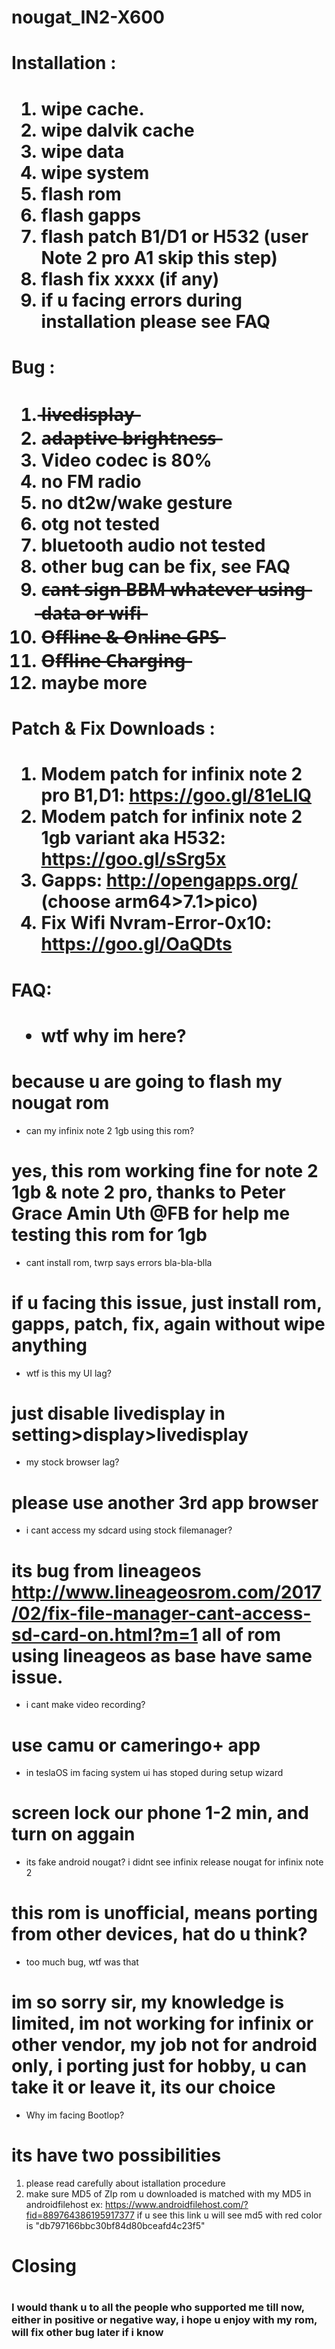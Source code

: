 # nougat_IN2-X600
<h1>Installation :<h1>

1) wipe cache.
2) wipe dalvik cache
3) wipe data	
4) wipe system
5) flash rom
6) flash gapps
7) flash patch B1/D1 or H532 (user Note 2 pro A1 skip this step)
8) flash fix xxxx (if any)
9) if u facing errors during installation please see FAQ
  
  
  
<h1>Bug :<h1>

1) l̶i̶v̶e̶d̶i̶s̶p̶l̶a̶y̶
2) a̶d̶a̶p̶t̶i̶v̶e̶ ̶b̶r̶i̶g̶h̶t̶n̶e̶s̶s̶
3) Video codec is 80%
4) no FM radio
5) no dt2w/wake gesture
6) otg not tested
7) bluetooth audio not tested
8) other bug can be fix, see FAQ
9) c̶a̶n̶t̶ ̶s̶i̶g̶n̶ ̶B̶B̶M̶ ̶w̶h̶a̶t̶e̶v̶e̶r̶ ̶u̶s̶i̶n̶g̶ ̶d̶a̶t̶a̶ ̶o̶r̶ ̶w̶i̶f̶i̶
10) O̶f̶f̶l̶i̶n̶e̶ ̶&̶ ̶O̶n̶l̶i̶n̶e̶ ̶G̶P̶S̶
11) O̶f̶f̶l̶i̶n̶e̶ ̶C̶h̶a̶r̶g̶i̶n̶g̶
12) maybe more
  
  
  <h1>Patch & Fix Downloads :<h1>
  
  1) Modem patch for infinix note 2 pro B1,D1: https://goo.gl/81eLIQ
  2) Modem patch for infinix note 2 1gb variant aka H532: https://goo.gl/sSrg5x
  3) Gapps: http://opengapps.org/ (choose arm64>7.1>pico)
  4) Fix Wifi Nvram-Error-0x10: https://goo.gl/OaQDts
  

<h1>FAQ:<h1>

 * wtf why im here?
 # because u are going to flash my nougat rom
 
 * can my infinix note 2 1gb using this rom?
 # yes, this rom working fine for note 2 1gb & note 2 pro, thanks to Peter Grace Amin Uth @FB for help me testing this rom for 1gb
 
 * cant install rom, twrp says errors bla-bla-blla
 # if u facing this issue, just install rom, gapps, patch, fix, again without wipe anything
 
 * wtf is this my UI lag?
 # just disable livedisplay in setting>display>livedisplay
 
 * my stock browser lag?
 # please use another 3rd app browser
 
 * i cant access my sdcard using stock filemanager?
 # its bug from lineageos http://www.lineageosrom.com/2017/02/fix-file-manager-cant-access-sd-card-on.html?m=1 all of rom using lineageos as base have same issue.
 
 * i cant make video recording?
 # use camu or cameringo+ app
 
 * in teslaOS im facing system ui has stoped during setup wizard
 # screen lock our phone 1-2 min, and turn on aggain
 
 * its fake android nougat? i didnt see infinix release nougat for infinix note 2
 # this rom is unofficial, means porting from other devices, hat do u think?
 
 * too much bug, wtf was that
 # im so sorry sir, my knowledge is limited, im not working for infinix or other vendor, my job not for android only, i porting just for hobby, u can take it or leave it, its our choice 
 
 * Why im facing Bootlop?
 # its have two possibilities
 1. please read carefully about istallation procedure
 2. make sure MD5 of ZIp rom u downloaded is matched with my MD5 in androidfilehost ex: https://www.androidfilehost.com/?fid=889764386195917377 if u see this link u will see md5 with red color is "db797166bbc30bf84d80bceafd4c23f5"
 
 
 
 <h1>Closing<h1>
 <h3>I would thank u to all the people who supported me till now, either in positive or negative way, i hope u enjoy with my rom, will fix other bug later if i know<h3>

